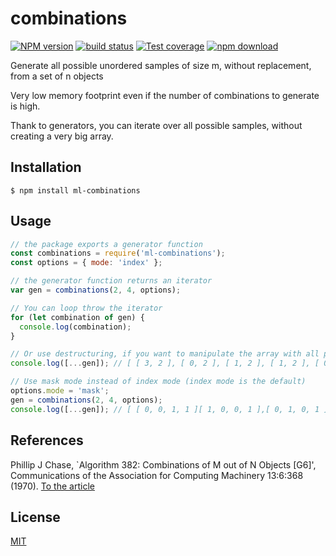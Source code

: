 # combinations

[![NPM version][npm-image]][npm-url]
[![build status][travis-image]][travis-url]
[![Test coverage][codecov-image]][codecov-url]
[![npm download][download-image]][download-url]

Generate all possible unordered samples of size m, without replacement, from a set of n objects

Very low memory footprint even if the number of combinations to generate is high.

Thank to generators, you can iterate over all possible samples, without creating a very big array.

## Installation

```
$ npm install ml-combinations
```

## Usage

```js
// the package exports a generator function
const combinations = require('ml-combinations');
const options = { mode: 'index' };

// the generator function returns an iterator
var gen = combinations(2, 4, options);

// You can loop throw the iterator
for (let combination of gen) {
  console.log(combination);
}

// Or use destructuring, if you want to manipulate the array with all possible sample combinations
console.log([...gen]); // [ [ 3, 2 ], [ 0, 2 ], [ 1, 2 ], [ 1, 2 ], [ 0, 2 ], [ 0, 1 ] ]

// Use mask mode instead of index mode (index mode is the default)
options.mode = 'mask';
gen = combinations(2, 4, options);
console.log([...gen]); // [ [ 0, 0, 1, 1 ][ 1, 0, 0, 1 ],[ 0, 1, 0, 1 ],[ 0, 1, 1, 0 ],[ 1, 0, 1, 0 ],[ 1, 1, 0, 0 ] ]
```

## References

Phillip J Chase, `Algorithm 382: Combinations of M out of N Objects \[G6\]',
Communications of the Association for Computing Machinery 13:6:368 (1970).
[To the article](http://dx.doi.org/10.1145/362384.362502)

## License

[MIT](./LICENSE)

[npm-image]: https://img.shields.io/npm/v/ml-combinations.svg?style=flat-square
[npm-url]: https://npmjs.org/package/ml-combinations
[travis-image]: https://img.shields.io/travis/mljs/combinations/master.svg?style=flat-square
[travis-url]: https://travis-ci.org/mljs/combinations
[david-image]: https://img.shields.io/david/mljs/combinations.svg?style=flat-square
[codecov-url]: https://codecov.io/gh/mljs/combinations
[codecov-image]: https://img.shields.io/codecov/c/github/mljs/combinations.svg?style=flat-square
[david-url]: https://david-dm.org/mljs/combinations
[download-image]: https://img.shields.io/npm/dm/ml-combinations.svg?style=flat-square
[download-url]: https://npmjs.org/package/ml-combinations
